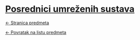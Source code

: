 # [Posrednici umreženih sustava](https://www.github.com/studosi-fer/PUS)
[<- Stranica predmeta](https://www.fer.unizg.hr/predmet/pus)

[<- Povratak na listu predmeta](https://www.github.com/studosi/FER)